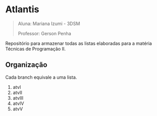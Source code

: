 # Atlantis

> Aluna: Mariana Izumi - 3DSM
>
> Professor: Gerson Penha


Repositório para armazenar todas as listas elaboradas para a matéria Técnicas de Programação II.

## Organização
Cada branch equivale a uma lista.

1. atvI
1. atvII
2. atvIII
3. atvIV
4. atvV

